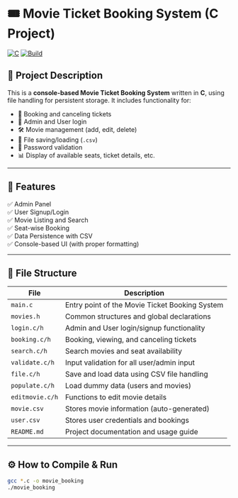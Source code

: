 # 🎟️ Movie Ticket Booking System (C Project)

[![C](https://img.shields.io/badge/Language-C-blue.svg)](https://en.wikipedia.org/wiki/C_(programming_language))
[![Build](https://img.shields.io/badge/Build-GCC-brightgreen)](https://gcc.gnu.org/)

## 📌 Project Description

This is a **console-based Movie Ticket Booking System** written in **C**, using file handling for persistent storage. It includes functionality for:

- 🎫 Booking and canceling tickets  
- 👥 Admin and User login  
- 🛠️ Movie management (add, edit, delete)  
- 📂 File saving/loading (`.csv`)  
- 🔐 Password validation  
- 📊 Display of available seats, ticket details, etc.

---

## 🚀 Features

✅ Admin Panel  
✅ User Signup/Login  
✅ Movie Listing and Search  
✅ Seat-wise Booking  
✅ Data Persistence with CSV  
✅ Console-based UI (with proper formatting)

---

## 📁 File Structure

| File             | Description                                 |
|------------------|---------------------------------------------|
| `main.c`         | Entry point of the Movie Ticket Booking System |
| `movies.h`       | Common structures and global declarations   |
| `login.c/h`      | Admin and User login/signup functionality   |
| `booking.c/h`    | Booking, viewing, and canceling tickets     |
| `search.c/h`     | Search movies and seat availability         |
| `validate.c/h`   | Input validation for all user/admin input   |
| `file.c/h`       | Save and load data using CSV file handling  |
| `populate.c/h`   | Load dummy data (users and movies)          |
| `editmovie.c/h`  | Functions to edit movie details             |
| `movie.csv`      | Stores movie information (auto-generated)   |
| `user.csv`       | Stores user credentials and bookings        |
| `README.md`      | Project documentation and usage guide       |

---

## ⚙️ How to Compile & Run

```bash
gcc *.c -o movie_booking
./movie_booking
